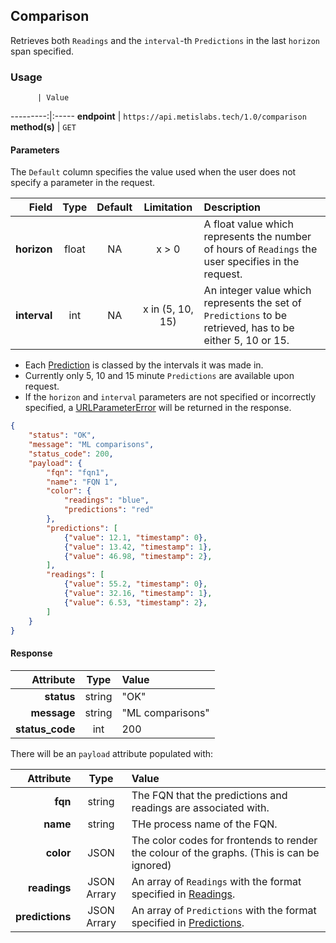 ## Comparison
Retrieves both `Readings` and the `interval`-th `Predictions` in the last `horizon` span specified.

### Usage

          | Value
---------:|:-----
__endpoint__ | `https://api.metislabs.tech/1.0/comparison`
__method(s)__ | `GET`

#### Parameters

The `Default` column specifies the value used when the user does not specify a parameter in the request.

Field | Type | Default | Limitation | Description
-----:|:----:|:---------:|:-----:|:-----------
__horizon__ | float | NA | x > 0 | A float value which represents the number of hours of `Readings` the user specifies in the request.
__interval__ | int | NA | x in (5, 10, 15) | An integer value which represents the set of `Predictions` to be retrieved, has to be either 5, 10 or 15.

* Each [Prediction](#predictions) is classed by the intervals it was made in.
* Currently only 5, 10 and 15 minute `Predictions` are available upon request.
* If the `horizon` and `interval` parameters are not specified or incorrectly specified, a [URLParameterError](#client-based-errors) will be returned in the response.

```json
{
    "status": "OK",
    "message": "ML comparisons",
    "status_code": 200,
    "payload": {
        "fqn": "fqn1",
        "name": "FQN 1",
        "color": {
            "readings": "blue",
            "predictions": "red"
        },
        "predictions": [
            {"value": 12.1, "timestamp": 0},
            {"value": 13.42, "timestamp": 1},
            {"value": 46.98, "timestamp": 2},
        ],
        "readings": [
            {"value": 55.2, "timestamp": 0},
            {"value": 32.16, "timestamp": 1},
            {"value": 6.53, "timestamp": 2},
        ]       
    }
}
```
#### Response

 Attribute | Type | Value
---------:|:----:|:-----
__status__ | string | "OK"
__message__ | string | "ML comparisons"
__status_code__ | int | 200

There will be an `payload` attribute populated with:

 Attribute | Type | Value
---------:|:----:|:-----
__fqn__ | string | The FQN that the predictions and readings are associated with.
__name__ | string | THe process name of the FQN.
__color__ | JSON | The color codes for frontends to render the colour of the graphs. (This is can be ignored)
__readings__ | JSON Arrary | An array of `Readings` with the format specified in [Readings](#readings).
__predictions__ | JSON Arrary | An array of `Predictions` with the format specified in [Predictions](#predictions).